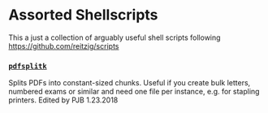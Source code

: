 Assorted Shellscripts
=======

This a just a collection of arguably useful shell scripts
following https://github.com/reitzig/scripts

### [`pdfsplitk`](https://github.com/diyclassics/scripts/blob/master/pdfsplitk)

Splits PDFs into constant-sized chunks. Useful if you create bulk letters, numbered exams or similar and need one file per instance, e.g. for stapling printers. Edited by PJB 1.23.2018
